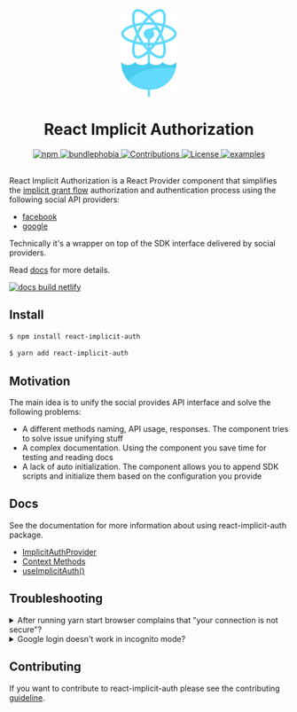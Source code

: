 <div align="center">
  <a href="https://webman.pro">
    <img alt="react-implicit-auth" src="/logo.svg" width="100px"  />
  </a>
  <h1 align="center">React Implicit Authorization</h1>
  <a href="https://www.npmjs.org/package/react-implicit-auth">
    <img src="https://img.shields.io/npm/v/react-implicit-auth.svg" alt="npm">
  </a>
  <a href="https://bundlephobia.com/result?p=react-implicit-auth">
    <img src="https://img.shields.io/bundlephobia/min/react-implicit-auth?color=green" alt="bundlephobia">
  </a>
  <a href="https://github.com/wwwebman/react-implicit-auth/blob/master/CONTRIBUTING.md">
    <img src="https://img.shields.io/badge/contributions-welcome-brightgreen?color=green" alt="Contributions">
  </a>
  <a href="https://github.com/wwwebman/react-implicit-auth/blob/master/LICENSE">
    <img src="https://img.shields.io/github/license/mashape/apistatus" alt="License">
  </a>
  <a href="https://react-implicit-auth.webman.pro/#examples">
    <img src="https://img.shields.io/badge/examples-🚀-9cf" alt="examples" />
  </a>
</div>
<br />

React Implicit Authorization is a React Provider component that simplifies the [implicit grant flow](https://oauth.net/2/grant-types/implicit/#:~:text=The%20Implicit%20flow%20was%20a,extra%20authorization%20code%20exchange%20step.)
authorization and authentication process using the following social API providers:

- [facebook](https://developers.facebook.com/docs/javascript)
- [google](https://github.com/google/google-api-javascript-client)

Technically it's a wrapper on top of the SDK interface delivered by social providers.

Read [docs](https://react-implicit-auth.webman.pro/) for more details.

[![docs build netlify](https://api.netlify.com/api/v1/badges/5ab989fd-4735-4f4c-a1be-7616fb1dc7ff/deploy-status)](https://app.netlify.com/sites/react-implicit-auth/deploys)

## Install

```bash
$ npm install react-implicit-auth
```

```bash
$ yarn add react-implicit-auth
```

## Motivation

The main idea is to unify the social provides API interface and solve the following problems:

- A different methods naming, API usage, responses.
  The component tries to solve issue unifying stuff
- A complex documentation.
  Using the component you save time for testing and reading docs
- A lack of auto initialization.
  The component allows you to append SDK scripts and initialize them based on the configuration you provide

## Docs

See the documentation for more information about using react-implicit-auth package.

- [ImplicitAuthProvider](https://react-implicit-auth.webman.pro/#implicitauthprovider)
- [Context Methods](https://react-implicit-auth.webman.pro/#methods)
- [useImplicitAuth()](https://react-implicit-auth.webman.pro/#useimplicitauth)

## Troubleshooting

<details>
<summary>After running yarn start browser complains that "your connection is not secure"?</summary>

Ignore it and add an exception for this page.
The page should have `https` to make because most of the providers require it.

</details>

<details>
<summary>Google login doesn't work in incognito mode?</summary>

This is one of the limitations of the implicit grant flow.
Google login might not work in incognito mode or when third-party cookies are blocked: [issue](https://developers.google.com/identity/sign-in/web/troubleshooting).

</details>

## Contributing

If you want to contribute to react-implicit-auth please see the contributing [guideline](https://github.com/wwwebman/react-implicit-auth/blob/master/CONTRIBUTING.md).
